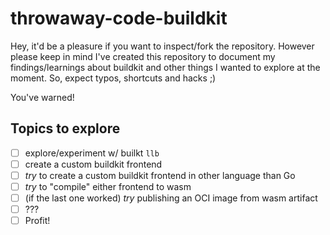 # throwaway-code-buildkit

Hey, it'd be a pleasure if you want to inspect/fork the repository. However
please keep in mind I've created this repository to document my
findings/learnings about buildkit and other things I wanted to explore at the
moment. So, expect typos, shortcuts and hacks ;)

You've warned!

## Topics to explore

- [ ] explore/experiment w/ builkt `llb`
- [ ] create a custom buildkit frontend
- [ ] _try_ to create a custom buildkit frontend in other language than Go
- [ ] _try_ to "compile" either frontend to wasm
- [ ] (if the last one worked) _try_ publishing an OCI image from wasm artifact
- [ ] ???
- [ ] Profit!
